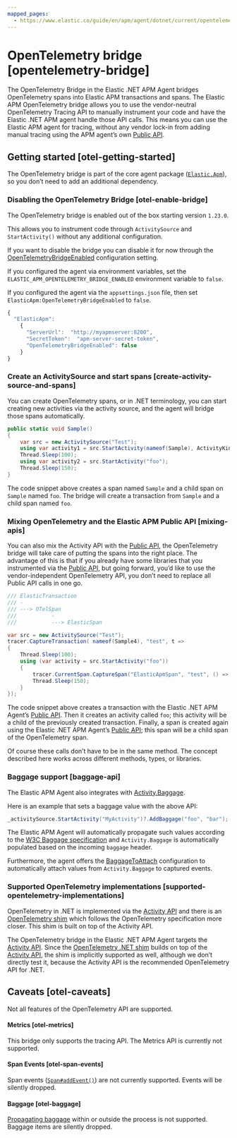 ```yaml
---
mapped_pages:
  - https://www.elastic.co/guide/en/apm/agent/dotnet/current/opentelemetry-bridge.html
---
```


# OpenTelemetry bridge [opentelemetry-bridge]

The OpenTelemetry Bridge in the Elastic .NET APM Agent bridges OpenTelemetry spans into Elastic APM transactions and spans. The Elastic APM OpenTelemetry bridge allows you to use the vendor-neutral OpenTelemetry Tracing API to manually instrument your code and have the Elastic .NET APM agent handle those API calls. This means you can use the Elastic APM agent for tracing, without any vendor lock-in from adding manual tracing using the APM agent’s own [Public API](/reference/public-api.md).


## Getting started [otel-getting-started]

The OpenTelemetry bridge is part of the core agent package ([`Elastic.Apm`](https://www.nuget.org/packages/Elastic.Apm)), so you don’t need to add an additional dependency.


### Disabling the OpenTelemetry Bridge [otel-enable-bridge]

The OpenTelemetry bridge is enabled out of the box starting version `1.23.0`.

This allows you to instrument code through `ActivitySource` and `StartActivity()` without any additional configuration.

If you want to disable the bridge you can disable it for now through the [OpenTelemetryBridgeEnabled](/reference/config-core.md#config-opentelemetry-bridge-enabled) configuration setting.

If you configured the agent via environment variables, set the `ELASTIC_APM_OPENTELEMETRY_BRIDGE_ENABLED` environment variable to `false`.

If you configured the agent via the `appsettings.json` file, then set `ElasticApm:OpenTelemetryBridgeEnabled` to `false`.

```js
{
  "ElasticApm":
    {
      "ServerUrl":  "http://myapmserver:8200",
      "SecretToken":  "apm-server-secret-token",
      "OpenTelemetryBridgeEnabled": false
    }
}
```


### Create an ActivitySource and start spans [create-activity-source-and-spans]

You can create OpenTelemetry spans, or in .NET terminology, you can start creating new activities via the activity source, and the agent will bridge those spans automatically.

```csharp
public static void Sample()
{
	var src = new ActivitySource("Test");
	using var activity1 = src.StartActivity(nameof(Sample), ActivityKind.Server);
	Thread.Sleep(100);
	using var activity2 = src.StartActivity("foo");
	Thread.Sleep(150);
}
```

The code snippet above creates a span named `Sample` and a child span on `Sample` named `foo`. The bridge will create a transaction from `Sample` and a child span named `foo`.


### Mixing OpenTelemetry and the Elastic APM Public API [mixing-apis]

You can also mix the Activity API with the [Public API](/reference/public-api.md), the OpenTelemetry bridge will take care of putting the spans into the right place. The advantage of this is that if you already have some libraries that you instrumented via the [Public API](/reference/public-api.md), but going forward, you’d like to use the vendor-independent OpenTelemetry API, you don’t need to replace all Public API calls in one go.

```csharp
/// ElasticTransaction
/// -
/// ---> OTelSpan
///           -
///           ---> ElasticSpan

var src = new ActivitySource("Test");
tracer.CaptureTransaction( nameof(Sample4), "test", t =>
{
	Thread.Sleep(100);
	using (var activity = src.StartActivity("foo"))
	{
		tracer.CurrentSpan.CaptureSpan("ElasticApmSpan", "test", () => Thread.Sleep(50));
		Thread.Sleep(150);
	}
});
```

The code snippet above creates a transaction with the Elastic .NET APM Agent’s [Public API](/reference/public-api.md). Then it creates an activity called `foo`; this activity will be a child of the previously created transaction. Finally, a span is created again using the Elastic .NET APM Agent’s [Public API](/reference/public-api.md); this span will be a child span of the OpenTelemetry span.

Of course these calls don’t have to be in the same method. The concept described here works across different methods, types, or libraries.


### Baggage support [baggage-api]

The Elastic APM Agent also integrates with [Activity.Baggage](https://learn.microsoft.com/en-us/dotnet/api/system.diagnostics.activity.baggage?view=net-6.0#system-diagnostics-activity-baggage).

Here is an example that sets a baggage value with the above API:

```csharp
_activitySource.StartActivity("MyActivity")?.AddBaggage("foo", "bar");
```

The Elastic APM Agent will automatically propagate such values according to the [W3C Baggage specification](https://www.w3.org/TR/baggage/) and `Activity.Baggage` is automatically populated based on the incoming `baggage` header.

Furthermore, the agent offers the [BaggageToAttach](/reference/config-http.md#config-baggage-to-attach) configuration to automatically attach values from `Activity.Baggage` to captured events.


### Supported OpenTelemetry implementations [supported-opentelemetry-implementations]

OpenTelemetry in .NET is implemented via the [Activity API](https://learn.microsoft.com/en-us/dotnet/api/system.diagnostics.activity?view=net-6.0) and there is an [OpenTelemetry shim](https://opentelemetry.io/docs/instrumentation/net/shim/) which follows the OpenTelemetry specification more closer. This shim is built on top of the Activity API.

The OpenTelemetry bridge in the Elastic .NET APM Agent targets the [Activity API](https://learn.microsoft.com/en-us/dotnet/api/system.diagnostics.activity?view=net-6.0). Since the [OpenTelemetry .NET shim](https://opentelemetry.io/docs/instrumentation/net/shim/) builds on top of the [Activity API](https://learn.microsoft.com/en-us/dotnet/api/system.diagnostics.activity?view=net-6.0), the shim is implicitly supported as well, although we don’t directly test it, because the Activity API is the recommended OpenTelemetry API for .NET.


## Caveats [otel-caveats]

Not all features of the OpenTelemetry API are supported.


#### Metrics [otel-metrics]

This bridge only supports the tracing API. The Metrics API is currently not supported.


#### Span Events [otel-span-events]

Span events ([`Span#addEvent()`](https://open-telemetry.github.io/opentelemetry-js-api/interfaces/span.md#addevent)) are not currently supported. Events will be silently dropped.


#### Baggage [otel-baggage]

[Propagating baggage](https://open-telemetry.github.io/opentelemetry-js-api/classes/propagationapi.md) within or outside the process is not supported. Baggage items are silently dropped.

